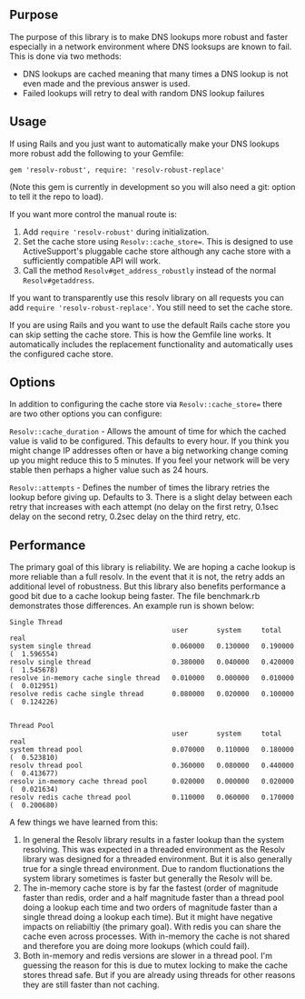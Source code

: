 Purpose
-------

The purpose of this library is to make DNS lookups more robust and faster
especially in a network environment where DNS looksups are known to fail.
This is done via two methods:

* DNS lookups are cached meaning that many times a DNS lookup is not even
  made and the previous answer is used.
* Failed lookups will retry to deal with random DNS lookup failures

Usage
-----

If using Rails and you just want to automatically make your DNS lookups more
robust add the following to your Gemfile:

    gem 'resolv-robust', require: 'resolv-robust-replace'

(Note this gem is currently in development so you will also need a git:
option to tell it the repo to load).

If you want more control the manual route is:

1. Add `require 'resolv-robust'` during initialization.
2. Set the cache store using `Resolv::cache_store=`. This is designed to use
   ActiveSupport's pluggable cache store although any cache store with a
   sufficiently compatible API will work.
3. Call the method `Resolv#get_address_robustly` instead of the normal
   `Resolv#getaddress`.

If you want to transparently use this resolv library on all requests you can
add `require 'resolv-robust-replace'`. You still need to set the cache store.

If you are using Rails and you want to use the default Rails cache store you can
skip setting the cache store. This is how the Gemfile line works. It
automatically includes the replacement functionality and automatically uses the
configured cache store.

Options
-------

In addition to configuring the cache store via `Resolv::cache_store=` there
are two other options you can configure:

`Resolv::cache_duration` - Allows the amount of time for which the cached value
is valid to be configured. This defaults to every hour. If you think you might
change IP addresses often or have a big networking change coming up you might
reduce this to 5 minutes. If you feel your network will be very stable then
perhaps a higher value such as 24 hours.

`Resolv::attempts` - Defines the number of times the library retries the lookup
before giving up. Defaults to 3. There is a slight delay between each retry
that increases with each attempt (no delay on the first retry, 0.1sec delay
on the second retry, 0.2sec delay on the third retry, etc.

Performance
-----------

The primary goal of this library is reliability. We are hoping a cache lookup is
more reliable than a full resolv. In the event that it is not, the retry adds an
additional level of robustness. But this library also benefits performance a
good bit due to a cache lookup being faster. The file benchmark.rb demonstrates
those differences. An example run is shown below:

    Single Thread
                                            user       system     total       real
    system single thread                    0.060000   0.130000   0.190000 (  1.596554)
    resolv single thread                    0.380000   0.040000   0.420000 (  1.545678)
    resolve in-memory cache single thread   0.010000   0.000000   0.010000 (  0.012951)
    resolve redis cache single thread       0.080000   0.020000   0.100000 (  0.124226)


    Thread Pool
                                            user       system     total       real
    system thread pool                      0.070000   0.110000   0.180000 (  0.523810)
    resolv thread pool                      0.360000   0.080000   0.440000 (  0.413677)
    resolv in-memory cache thread pool      0.020000   0.000000   0.020000 (  0.021634)
    resolv redis cache thread pool          0.110000   0.060000   0.170000 (  0.200680)

A few things we have learned from this:

1. In general the Resolv library results in a faster lookup than the system
   resolving. This was expected in a threaded environment as the Resolv library
   was designed for a threaded environment. But it is also generally true for
   a single thread environment. Due to random fluctionations the system library
   sometimes is faster but generally the Resolv will be.
2. The in-memory cache store is by far the fastest (order of magnitude faster
   than redis, order and a half magnitude faster than a thread pool doing a
   lookup each time and two orders of magnitude faster than a single thread doing
   a lookup each time). But it might have negative impacts on reliabiltiy (the
   primary goal). With redis you can share the cache even across processes. With
   in-memory the cache is not shared and therefore you are doing more lookups
   (which could fail).
3. Both in-memory and redis versions are slower in a thread pool. I'm guessing
   the reason for this is due to mutex locking to make the cache stores thread
   safe. But if you are already using threads for other reasons they are still
   faster than not caching.
